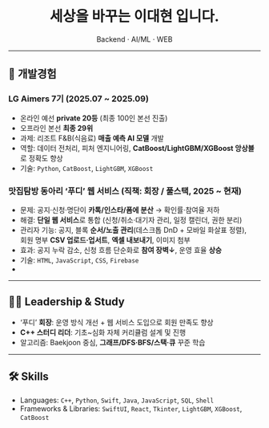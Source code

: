 <div align="center">

# 세상을 바꾸는 이대현 입니다.
Backend · AI/ML · WEB

</div>

---

## 🧭 개발경험

### LG Aimers 7기 (2025.07 ~ 2025.09)
- 온라인 예선 **private 20등** (최종 100인 본선 진출)  
- 오프라인 본선 **최종 29위**  
- 과제: 리조트 F&B(식음료) **매출 예측 AI 모델** 개발  
- 역할: 데이터 전처리, 피처 엔지니어링, **CatBoost/LightGBM/XGBoost 앙상블**로 정확도 향상  
- 기술: `Python`, `CatBoost`, `LightGBM`, `XGBoost`

### 맛집탐방 동아리 ‘푸디’ 웹 서비스 (직책: 회장 / 풀스택, 2025 ~ 현재)
- 문제: 공지·신청·명단이 **카톡/인스타/폼에 분산** → 확인률·참여율 저하  
- 해결: **단일 웹 서비스**로 통합 (신청/취소·대기자 관리, 일정 캘린더, 권한 분리)  
- 관리자 기능: 공지, 블록 **순서/노출 관리**(데스크톱 DnD + 모바일 화살표 정렬),  
  회원 명부 **CSV 업로드·업서트**, **엑셀 내보내기**, 이미지 첨부  
- 효과: 공지 누락 감소, 신청 흐름 단순화로 **참여 장벽↓**, 운영 효율 **상승**  
- 기술: `HTML`, `JavaScript`, `CSS`, `Firebase`
- 
---

## 🧑‍💻 Leadership & Study
- ‘푸디’ **회장**: 운영 방식 개선 + 웹 서비스 도입으로 회원 만족도 향상  
- **C++ 스터디 리더**: 기초~심화 자체 커리큘럼 설계 및 진행  
- 알고리즘: Baekjoon 중심, **그래프/DFS·BFS/스택·큐** 꾸준 학습

---

## 🛠️ Skills
- Languages: `C++`, `Python`, `Swift`, `Java`, `JavaScript`, `SQL`, `Shell`  
- Frameworks & Libraries: `SwiftUI`, `React`, `Tkinter`, `LightGBM`, `XGBoost`, `CatBoost`
